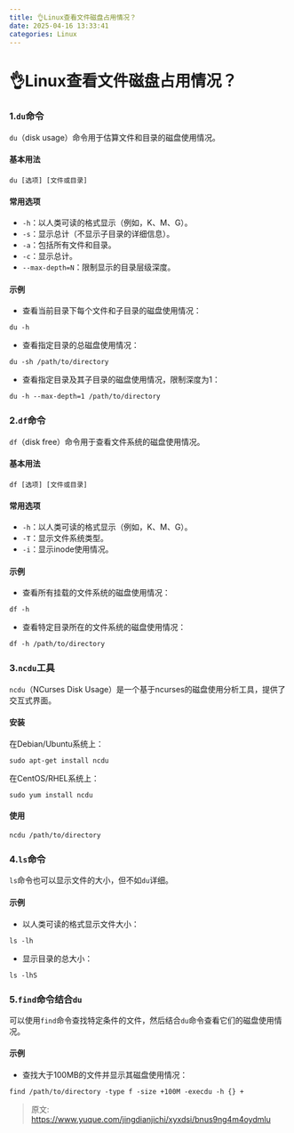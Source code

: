 ```yaml
---
title: 👌Linux查看文件磁盘占用情况？
date: 2025-04-16 13:33:41
categories: Linux
---
```


# 👌Linux查看文件磁盘占用情况？

### 1.`du`命令
`du`（disk usage）命令用于估算文件和目录的磁盘使用情况。

#### 基本用法
```plain
du [选项] [文件或目录]
```

#### 常用选项
+ `-h`：以人类可读的格式显示（例如，K、M、G）。
+ `-s`：显示总计（不显示子目录的详细信息）。
+ `-a`：包括所有文件和目录。
+ `-c`：显示总计。
+ `--max-depth=N`：限制显示的目录层级深度。

#### 示例
+ 查看当前目录下每个文件和子目录的磁盘使用情况：

```plain
du -h
```

+ 查看指定目录的总磁盘使用情况：

```plain
du -sh /path/to/directory
```

+ 查看指定目录及其子目录的磁盘使用情况，限制深度为1：

```plain
du -h --max-depth=1 /path/to/directory
```

### 2.`df`命令
`df`（disk free）命令用于查看文件系统的磁盘使用情况。

#### 基本用法
```plain
df [选项] [文件或目录]
```

#### 常用选项
+ `-h`：以人类可读的格式显示（例如，K、M、G）。
+ `-T`：显示文件系统类型。
+ `-i`：显示inode使用情况。

#### 示例
+ 查看所有挂载的文件系统的磁盘使用情况：

```plain
df -h
```

+ 查看特定目录所在的文件系统的磁盘使用情况：

```plain
df -h /path/to/directory
```

### 3.`ncdu`工具
`ncdu`（NCurses Disk Usage）是一个基于ncurses的磁盘使用分析工具，提供了交互式界面。

#### 安装
在Debian/Ubuntu系统上：

```plain
sudo apt-get install ncdu
```

在CentOS/RHEL系统上：

```plain
sudo yum install ncdu
```

#### 使用
```plain
ncdu /path/to/directory
```

### 4.`ls`命令
`ls`命令也可以显示文件的大小，但不如`du`详细。

#### 示例
+ 以人类可读的格式显示文件大小：

```plain
ls -lh
```

+ 显示目录的总大小：

```plain
ls -lhS
```

### 5.`find`命令结合`du`
可以使用`find`命令查找特定条件的文件，然后结合`du`命令查看它们的磁盘使用情况。

#### 示例
+ 查找大于100MB的文件并显示其磁盘使用情况：

```plain
find /path/to/directory -type f -size +100M -execdu -h {} +
```



> 原文: <https://www.yuque.com/jingdianjichi/xyxdsi/bnus9ng4m4oydmlu>